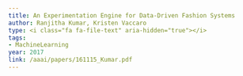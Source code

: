 ```yaml
---
title: An Experimentation Engine for Data-Driven Fashion Systems
author: Ranjitha Kumar, Kristen Vaccaro
type: <i class="fa fa-file-text" aria-hidden="true"></i>
tags:
- MachineLearning
year: 2017
link: /aaai/papers/161115_Kumar.pdf
---
```

